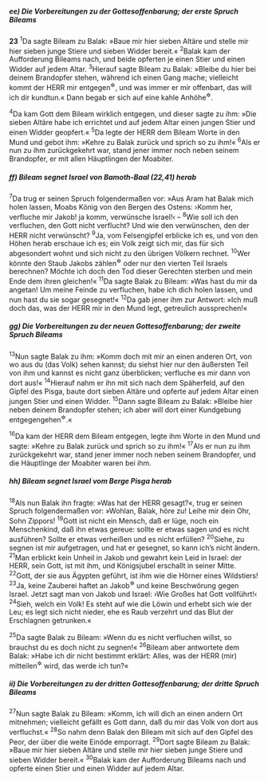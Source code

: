 ##### ee) Die Vorbereitungen zu der Gottesoffenbarung; der erste Spruch Bileams

__23__
<sup>1</sup>Da sagte Bileam zu Balak: »Baue mir hier sieben Altäre und stelle mir hier sieben junge Stiere und sieben Widder bereit.«
<sup>2</sup>Balak kam der Aufforderung Bileams nach, und beide opferten je einen Stier und einen Widder auf jedem Altar.
<sup>3</sup>Hierauf sagte Bileam zu Balak: »Bleibe du hier bei deinem Brandopfer stehen, während ich einen Gang mache; vielleicht kommt der HERR mir entgegen<sup title="d.h. gibt er sich mir kund">&#x2732;</sup>, und was immer er mir offenbart, das will ich dir kundtun.« Dann begab er sich auf eine kahle Anhöhe<sup title="oder: in die Einsamkeit">&#x2732;</sup>.

<sup>4</sup>Da kam Gott dem Bileam wirklich entgegen, und dieser sagte zu ihm: »Die sieben Altäre habe ich errichtet und auf jedem Altar einen jungen Stier und einen Widder geopfert.«
<sup>5</sup>Da legte der HERR dem Bileam Worte in den Mund und gebot ihm: »Kehre zu Balak zurück und sprich so zu ihm!«
<sup>6</sup>Als er nun zu ihm zurückgekehrt war, stand jener immer noch neben seinem Brandopfer, er mit allen Häuptlingen der Moabiter.

##### ff) Bileam segnet Israel von Bamoth-Baal (22,41) herab

<sup>7</sup>Da trug er seinen Spruch folgendermaßen vor:
»Aus Aram hat Balak mich holen lassen,
Moabs König von den Bergen des Ostens:
›Komm her, verfluche mir Jakob!
ja komm, verwünsche Israel!‹ –
<sup>8</sup>Wie soll ich den verfluchen, den Gott nicht verflucht?
Und wie den verwünschen, den der HERR nicht verwünscht?
<sup>9</sup>Ja, vom Felsengipfel erblicke ich es,
und von den Höhen herab erschaue ich es;
ein Volk zeigt sich mir, das für sich abgesondert wohnt
und sich nicht zu den übrigen Völkern rechnet.
<sup>10</sup>Wer könnte den Staub Jakobs zählen<sup title="1.Mose 13,16">&#x2732;</sup>
oder nur den vierten Teil Israels berechnen?
Möchte ich doch den Tod dieser Gerechten sterben
und mein Ende dem ihren gleichen!«
<sup>11</sup>Da sagte Balak zu Bileam: »Was hast du mir da angetan! Um meine Feinde zu verfluchen, habe ich dich holen lassen, und nun hast du sie sogar gesegnet!«
<sup>12</sup>Da gab jener ihm zur Antwort: »Ich muß doch das, was der HERR mir in den Mund legt, getreulich aussprechen!«

##### gg) Die Vorbereitungen zu der neuen Gottesoffenbarung; der zweite Spruch Bileams

<sup>13</sup>Nun sagte Balak zu ihm: »Komm doch mit mir an einen anderen Ort, von wo aus du (das Volk) sehen kannst; du siehst hier nur den äußersten Teil von ihm und kannst es nicht ganz überblicken; verfluche es mir dann von dort aus!«
<sup>14</sup>Hierauf nahm er ihn mit sich nach dem Späherfeld, auf den Gipfel des Pisga, baute dort sieben Altäre und opferte auf jedem Altar einen jungen Stier und einen Widder.
<sup>15</sup>Dann sagte Bileam zu Balak: »Bleibe hier neben deinem Brandopfer stehen; ich aber will dort einer Kundgebung entgegengehen<sup title="= eine Offenbarung erwarten">&#x2732;</sup>.«

<sup>16</sup>Da kam der HERR dem Bileam entgegen, legte ihm Worte in den Mund und sagte: »Kehre zu Balak zurück und sprich so zu ihm!«
<sup>17</sup>Als er nun zu ihm zurückgekehrt war, stand jener immer noch neben seinem Brandopfer, und die Häuptlinge der Moabiter waren bei ihm.

##### hh) Bileam segnet Israel vom Berge Pisga herab

<sup>18</sup>Als nun Balak ihn fragte: »Was hat der HERR gesagt?«, trug er seinen Spruch folgendermaßen vor:
»Wohlan, Balak, höre zu!
Leihe mir dein Ohr, Sohn Zippors!
<sup>19</sup>Gott ist nicht ein Mensch, daß er lüge,
noch ein Menschenkind, daß ihn etwas gereue:
sollte er etwas sagen und es nicht ausführen?
Sollte er etwas verheißen und es nicht erfüllen?
<sup>20</sup>Siehe, zu segnen ist mir aufgetragen,
und hat er gesegnet, so kann ich’s nicht ändern.
<sup>21</sup>Man erblickt kein Unheil in Jakob
und gewahrt kein Leid in Israel:
der HERR, sein Gott, ist mit ihm,
und Königsjubel erschallt in seiner Mitte.
<sup>22</sup>Gott, der sie aus Ägypten geführt,
ist ihm wie die Hörner eines Wildstiers!
<sup>23</sup>Ja, keine Zauberei haftet an Jakob<sup title="= hilft gegen Jakob">&#x2732;</sup>
und keine Beschwörung gegen Israel.
Jetzt sagt man von Jakob und Israel:
›Wie Großes hat Gott vollführt!‹
<sup>24</sup>Sieh, welch ein Volk! Es steht auf wie die Löwin
und erhebt sich wie der Leu;
es legt sich nicht nieder, ehe es Raub verzehrt
und das Blut der Erschlagnen getrunken.«

<sup>25</sup>Da sagte Balak zu Bileam: »Wenn du es nicht verfluchen willst, so brauchst du es doch nicht zu segnen!«
<sup>26</sup>Bileam aber antwortete dem Balak: »Habe ich dir nicht bestimmt erklärt: Alles, was der HERR (mir) mitteilen<sup title="oder: gebieten">&#x2732;</sup> wird, das werde ich tun?«

##### ii) Die Vorbereitungen zu der dritten Gottesoffenbarung; der dritte Spruch Bileams

<sup>27</sup>Nun sagte Balak zu Bileam: »Komm, ich will dich an einen andern Ort mitnehmen; vielleicht gefällt es Gott dann, daß du mir das Volk von dort aus verfluchst.«
<sup>28</sup>So nahm denn Balak den Bileam mit sich auf den Gipfel des Peor, der über die weite Einöde emporragt.
<sup>29</sup>Dort sagte Bileam zu Balak: »Baue mir hier sieben Altäre und stelle mir hier sieben junge Stiere und sieben Widder bereit.«
<sup>30</sup>Balak kam der Aufforderung Bileams nach und opferte einen Stier und einen Widder auf jedem Altar.